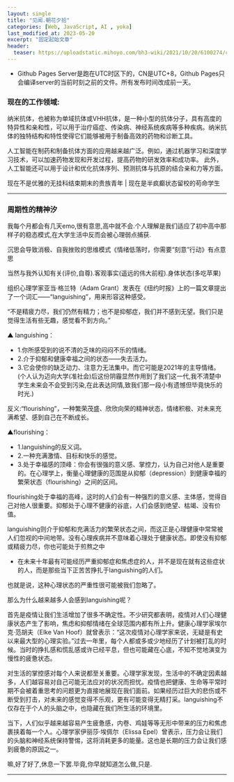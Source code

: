 ```yaml
---
layout: single
title: "见闻.朝花夕拾"
categories: [Web, JavaScript, AI , yoka]
last_modified_at: 2023-05-20
excerpt: "固定起始文章"
header:
  teaser: https://uploadstatic.mihoyo.com/bh3-wiki/2021/10/20/6100274/c2e1b1e80c4c7b439e2888dcef42ee6f_7965043626809333549.jpg
---
```


* Github Pages Server是跑在UTC时区下的，CN是UTC+8，Github Pages只会编译server的当前时刻之前的文件。所有发布时间改成前一天。

### 现在的工作领域:

纳米抗体，也被称为单域抗体或VHH抗体，是一种小型的抗体分子，具有高度的特异性和亲和性，可以用于治疗癌症、传染病、神经系统疾病等多种疾病。纳米抗体的独特结构和特性使得它们能够被用于制备高效的药物和诊断工具。

人工智能在制药和制备抗体方面的应用越来越广泛。例如，通过机器学习和深度学习技术，可以加速药物发现和开发过程，提高药物的研发效率和成功率。
此外，人工智能还可以用于设计和优化抗体序列、预测抗体与抗原的结合亲和力等方面。

现在不是优雅的无挂科结束期末的贵族青年 | 现在是半疯癫状态留校的苟命学生

___

### 周期性的精神汐

我每个月都会有几天emo,很有意思,高中就不会.个人理解是我们适应了初中高中那样子的稳态模式,在大学生活中反而会被心理弱点捕获.

沉思会导致消极、自我挫败的思维模式《情绪低落时，你需要“刻意”行动》有点意思

当然与我外认知有关(评价,自尊).客观事实(遥远的伟大前程).身体状态(多吃苹果)

组织心理学家亚当·格兰特（Adam Grant）发表在《纽约时报》上的一篇文章提出了一个词汇——“languishing”，用来形容这种感受。

“不是精疲力尽，我们仍然有精力；也不是抑郁症，我们并不感到无望。我们只是觉得生活有些无趣，感觉看不到方向。”

▲ languishing：
- 1.你所感受到的说不清的乏味的闷闷不乐的情绪。
- 2.介于抑郁和健康幸福之间的状态——失去活力。
- 3.它会使你的缺乏动力、注意力无法集中。而它可能是2021年的主导情绪。(个人认为迈向大学(准社会)后这份阴霾显然作用到了我们这一代,我不清楚中学生未来会不会受到污染,在此表达同情,致我们那一段小有遗憾但毕竟快乐的时光.)

反义:“flourishing”，一种繁荣茂盛、欣欣向荣的精神状态，情绪积极、对未来充满希望、感到自己在不断成长。

▲flourishing：
- 1.languishing的反义词。
- 2.一种充满激情、目标和快乐的感觉。
- 3.处于幸福感的顶峰：你会有很强的意义感、掌控力，认为自己对他人是重要的。在心理学上，衡量心理健康的范围是从抑郁（depression）到健康幸福的繁荣状态（flourishing）之间的区间。

flourishing处于幸福的高峰，这时的人们会有一种强烈的意义感、主体感，觉得自己对他人很重要。抑郁处于心理不健康的谷底，人们会感到绝望、枯竭、没有价值。

languishing则介于抑郁和充满活力的繁荣状态之间，而这正是心理健康中常常被人们忽视的中间地带。没有心理疾病并不意味着心理处于健康状态。即使没有抑郁或精疲力尽，你也可能处于煎熬之中

- 在未来十年最有可能经历严重抑郁症和焦虑症的人，并不是现在就有这些症状的人，而是那些当下正苦苦挣扎于languishing的人们。

也就是说，这种心理状态的严重性很可能被我们忽略了。

那么为什么越来越多人会感到languishing呢？

首先是疫情让我们生活增加了很多不确定性。不少研究都表明，疫情对人们心理健康状态产生了影响，焦虑和抑郁情绪在全球范围内都有所上升。健康心理学家埃尔克·范胡夫（Elke Van Hoof）就曾表示：“这次疫情对心理学家来说，无疑是有史以来最大型的心理实验。”过去一年里，每个人都或多或少地经历了计划被打乱的时候。当时的挣扎感和慌乱感或许已经平息，但也可能藏在心底，不知不觉地演变为慢性的疲惫状态。

对生活的掌控感对每个人来说都至关重要。心理学家发现，生活中的不确定因素越多，人们越容易对自己可能无法应对的状况而担忧。疫情也把健康、生命等平常时期不会被着重思考的问题更为直接地展现在我们面前。如果经历过巨大的悲伤或不断受到打击，对未来的感觉变得不乐观，更有可能变得无精打采。languishing不仅存在于个人的头脑之中，也隐藏在我们所生活的环境里。

当下，人们似乎越来越容易产生疲惫感，内卷、鸡娃等等无形中带来的压力和焦虑裹挟着每一个人。心理学家伊丽莎·埃佩尔（Elissa Epel）曾表示，压力会让我们的头脑和神经系统保持警惕，这将消耗更多的能量。这也是长期的压力会让我们感到疲惫的原因之一。

嘛,好了好了,休息一下罢.毕竟,你早就知道怎么做,只是.

___
